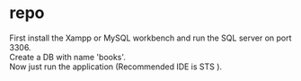 # repo
First install the Xampp or MySQL workbench and run the SQL server on port 3306. <br>
Create a DB with name 'books'. <br>
Now just run the application (Recommended IDE is STS ). <br>